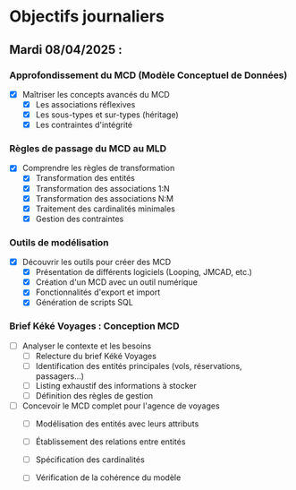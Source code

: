 # Objectifs journaliers

## Mardi 08/04/2025 :

### Approfondissement du MCD (Modèle Conceptuel de Données)
- [X] Maîtriser les concepts avancés du MCD
  - [X] Les associations réflexives
  - [X] Les sous-types et sur-types (héritage)
  - [X] Les contraintes d'intégrité

### Règles de passage du MCD au MLD
- [X] Comprendre les règles de transformation
  - [X] Transformation des entités
  - [X] Transformation des associations 1:N
  - [X] Transformation des associations N:M
  - [X] Traitement des cardinalités minimales
  - [X] Gestion des contraintes

### Outils de modélisation
- [X] Découvrir les outils pour créer des MCD
  - [X] Présentation de différents logiciels (Looping, JMCAD, etc.)
  - [X] Création d'un MCD avec un outil numérique
  - [X] Fonctionnalités d'export et import
  - [X] Génération de scripts SQL

### Brief Kéké Voyages : Conception MCD
- [ ] Analyser le contexte et les besoins
  - [ ] Relecture du brief Kéké Voyages
  - [ ] Identification des entités principales (vols, réservations, passagers...)
  - [ ] Listing exhaustif des informations à stocker
  - [ ] Définition des règles de gestion
- [ ] Concevoir le MCD complet pour l'agence de voyages
  - [ ] Modélisation des entités avec leurs attributs
  - [ ] Établissement des relations entre entités
  - [ ] Spécification des cardinalités
  - [ ] Vérification de la cohérence du modèle

